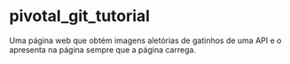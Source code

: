 # pivotal_git_tutorial

Uma página web que obtém imagens aletórias de gatinhos de uma API e o apresenta na página sempre que a página carrega.
